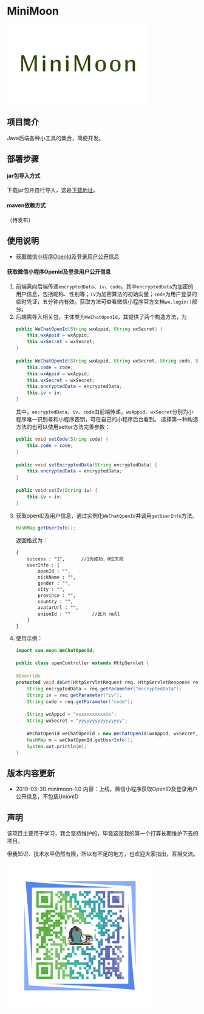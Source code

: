 # MiniMoon
![MiniMoon](images/logo.png)

## 项目简介
Java后端各种小工具的集合，简便开发。

## 部署步骤

#### jar包导入方式
下载jar包并自行导入，这是[下载地址](jar/minimoon-1.0.jar)。

#### maven依赖方式
（待发布）

## 使用说明

* [获取微信小程序OpenId及登录用户公开信息](#获取微信小程序OpenId及登录用户公开信息)

#### 获取微信小程序OpenId及登录用户公开信息
1. 前端需向后端传递``encryptedData``、``iv``、``code``。其中``encryptedData``为加密的用户信息，包括昵称、性别等；``iv``为加密算法的初始向量；``code``为用户登录的临时凭证，五分钟内有效。获取方法可查看微信小程序官方文档``wx.login()``部分。
2. 后端需导入相关包。主体类为``WeChatOpenId``，其提供了两个构造方法，为
    ```java
    public WeChatOpenId(String wxAppid, String wxSecret) {
        this.wxAppid = wxAppid;
        this.wxSecret = wxSecret;
    }

    public WeChatOpenId(String wxAppid, String wxSecret, String code, String encryptedData, String iv) {
        this.code = code;
        this.wxAppid = wxAppid;
        this.wxSecret = wxSecret;
        this.encryptedData = encryptedData;
        this.iv = iv;
    }
    ```
    其中，``encryptedData``、``iv``、``code``由前端传递，``wxAppid``、``wxSecret``分别为小程序唯一识别号和小程序密钥，可在自己的小程序后台看到。
    选择第一种构造方法的也可以使用setter方法完善参数：
    ```java
    public void setCode(String code) {
        this.code = code;
    }

    public void setEncryptedData(String encryptedData) {
        this.encryptedData = encryptedData;
    }

    public void setIv(String iv) {
        this.iv = iv;
    }
    ```
3. 获取openID及用户信息，通过实例化``WeChatOpenId``并调用``getUserInfo``方法。
    ```java
    HashMap getUserInfo();
    ```
    返回格式为：
    ```
    {
        success : "1",      //1为成功，0位失败
        userInfo : {
            openId : "",
            nickName : "",
            gender : "",
            city : "",
            province : "",
            country : "",
            avatarUrl : "",
            unionId : ""        //此为 null
        }
    }
    ```
4. 使用示例：
    ```java
    import com.moon.WeChatOpenId;
    
    public class openController extends HttpServlet {

    @Override
    protected void doGet(HttpServletRequest req, HttpServletResponse resp) throws ServletException, IOException {
        String encryptedData = req.getParameter("encryptedData");
        String iv = req.getParameter("iv");
        String code = req.getParameter("code");

        String wxAppid = "xxxxxxxxxxxxx";
        String wxSecret = "yyyyyyyyyyyyyyyy";
        
        WeChatOpenId weChatOpenId = new WeChatOpenId(wxAppid, wxSecret, code, encryptedData, iv);
        HashMap m = weChatOpenId.getUserInfo();
        System.out.println(m);
    }
    ```
## 版本内容更新
* 2019-03-30  minimoon-1.0  内容：上线，微信小程序获取OpenID及登录用户公开信息，不包括UnionID

## 声明
该项目主要用于学习，我会坚持维护的，毕竟这是我的第一个打算长期维护下去的项目。

但我知识、技术水平仍然有限，所以有不足的地方，也欢迎大家指出，互相交流。

![Monhitul](images/monhitul.png)